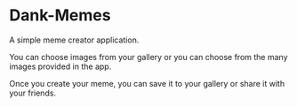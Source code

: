 # Dank-Memes

A simple meme creator application.

You can choose images from your gallery or you can choose from the many images provided in the app.

Once you create your meme, you can save it to your gallery or share it with your friends.

